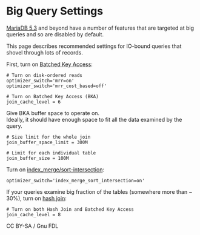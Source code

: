# Big Query Settings

[MariaDB 5.3](broken-reference) and beyond have a number of features that are targeted at big queries and so are disabled by default.

This page describes recommended settings for IO-bound queries that shovel through lots of records.

First, turn on [Batched Key Access](broken-reference):

```
# Turn on disk-ordered reads
optimizer_switch='mrr=on'
optimizer_switch='mrr_cost_based=off'

# Turn on Batched Key Access (BKA)
join_cache_level = 6
```

Give BKA buffer space to operate on.\
Ideally, it should have enough space to fit all the data examined by the query.

```
# Size limit for the whole join
join_buffer_space_limit = 300M

# Limit for each individual table
join_buffer_size = 100M
```

Turn on [index\_merge/sort-intersection](../query-optimizations/index_merge-sort_intersection.md):

```
optimizer_switch='index_merge_sort_intersection=on'
```

If your queries examine big fraction of the tables (somewhere more than \~ 30%), turn on [hash join](https://mariadb.com/kb/en/hash-join):

```
# Turn on both Hash Join and Batched Key Access
join_cache_level = 8
```

CC BY-SA / Gnu FDL
